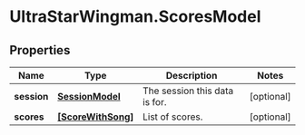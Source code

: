 # UltraStarWingman.ScoresModel

## Properties

Name | Type | Description | Notes
------------ | ------------- | ------------- | -------------
**session** | [**SessionModel**](SessionModel.md) | The session this data is for. | [optional] 
**scores** | [**[ScoreWithSong]**](ScoreWithSong.md) | List of scores. | [optional] 


